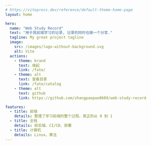 ```yaml
---
# https://vitepress.dev/reference/default-theme-home-page
layout: home

hero:
  name: "Web Study Record"
  text: "用于我前端学习的记录, 记录的同时也做一个分享."
  tagline: My great project tagline
  image:
    src: /images/logo-without-background.svg
    alt: Vite
  actions:
    - theme: brand
      text: 缘起
      link: /fate/
    - theme: alt
      text: 查看目录
      link: /fate/catalog
    - theme: alt
      text: github
      link: https://github.com/zhangpaopao0609/web-study-record

features:
  - title: 前端
    details: 整理了学习前端的整个过程，真正的从 0 到 1
  - title: 全栈
    details: 前后端、CI/CD、部署
  - title: 计算机
    details: Linux、算法
---
```


